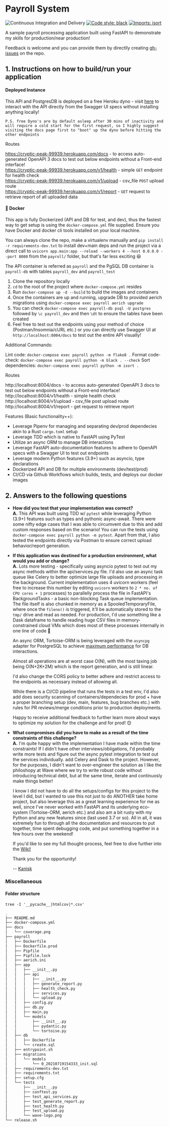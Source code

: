 # Payroll System

![Continuous Integration and Delivery](https://github.com/chakrakan/tdd-payroll-fastapi/workflows/Continuous%20Integration%20and%20Delivery/badge.svg?branch=main) [![Code style: black](https://img.shields.io/badge/code%20style-black-000000.svg)](https://github.com/psf/black) [![Imports: isort](https://img.shields.io/badge/%20imports-isort-%231674b1?style=flat&labelColor=ef8336)](https://pycqa.github.io/isort/)

A sample payroll processing application built using FastAPI to demonstrate my skills for production/near production!

Feedback is welcome and you can provide them by directlly creating [gh-issues](https://github.com/chakrakan/tdd-payroll-fastapi/issues) on the repo.

## 1. Instructions on how to build/run your application

#### Deployed Instance

This API and PostgresDB is deployed on a free Heroku dyno - visit [here](https://cryptic-peak-99939.herokuapp.com/docs) to interact with the API directly from the Swagger UI specs without installing anything locally!

```text
P.S. free Dyno's are by default asleep after 30 mins of inactivity and will require a cold start for the first request, so I highly suggest visiting the docs page first to "boot" up the dyno before hitting the other endpoints
```

Routes

https://cryptic-peak-99939.herokuapp.com/docs - to access auto-generated OpenAPI 3 docs to test out below endpoints without a Front-end interface!  
https://cryptic-peak-99939.herokuapp.com/v1/health - simple `GET` endpoint for health check  
https://cryptic-peak-99939.herokuapp.com/v1/upload - csv_file `POST` upload route  
https://cryptic-peak-99939.herokuapp.com/v1/report - `GET` request to retrieve report of all uploaded data

#### 🐳 Docker

This app is fully Dockerized (API and DB for test, and dev), thus the fastest way to get setup is using the `docker-compose.yml` file supplied. Ensure you have Docker and docker cli tools installed on your local machine.

You can always clone the repo, make a virtualenv manually and `pip install -r requirements-dev.txt` to install dev+main deps and run the project via a direct call to `uvicorn app.main:app --reload --workers 4 --host 0.0.0.0 --port 8000` from the `payroll/` folder, but that's far less exciting 😆

The API container is referred as `payroll` and the PgSQL DB container is `payroll-db` with tables `payroll_dev` and `payroll_test`

1. Clone the repository locally
2. `cd` to the root of the project where `docker-compose.yml` resides
3. Run `docker-compose up -d --build` to build the images and containers
4. Once the containers are up and running, upgrade DB to provided aerich migrations using `docker-compose exec payroll aerich upgrade`
5. You can check `docker-compose exec payroll-db psql -U postgres` followed by `\c payroll_dev` and then `\dt` to ensure the tables have been created
6. Feel free to test out the endpoints using your method of choice (Postman/Insomnia/cURL etc.) or you can directly use Swagger UI at `http://localhost:8004/docs` to test out the entire API visually!

Additional Commands:

Lint code: `docker-compose exec payroll python -m flake8 .`
Format code-check: `docker-compose exec payroll python -m black . --check`
Sort dependencies: `docker-compose exec payroll python -m isort .`

Routes

http://localhost:8004/docs - to access auto-generated OpenAPI 3 docs to test out below endpoints without a Front-end interface!  
http://localhost:8004/v1/health - simple health check  
http://localhost:8004/v1/upload - csv_file post upload route  
http://localhost:8004/v1/report - get request to retrieve report

Features (Basic functionality++):

- Leverage Pipenv for managing and separating dev/prod dependecies akin to a Rust `cargo.toml` setup
- Leverage TDD which is native to FastAPI using PyTest
- Utilize an async ORM to manage DB interactions
- Leverage FastAPI auto-documentation features to adhere to OpenAPI specs with a Swagger UI to test out endpoints
- Leverage modern Python features (3.9+) such as asyncio, type declarations
- Dockerized API and DB for multiple environments (dev/test/prod)
- CI/CD via Github Workflows which builds, tests, and deploys our docker images

## 2. Answers to the following questions

- **How did you test that your implementation was correct?**  
  **A.** This API was built using TDD w/ `pytest` while leveraging Python (3.9+) features such as types and pythonic async-await. There were some nifty edge cases that I was able to circumvent due to this and add custom responses based on the scenario! You can run the tests using `docker-compose exec payroll python -m pytest`. Apart from that, I also tested the endpoints directly via Postman to ensure correct upload behavior/report generation.

- **If this application was destined for a production environment, what would you add or change?**  
  **A.** Lots more testing - specifically using asyncio pytest to test out my async methods within the api/services.py file. I'd also use an async task queue like Celery to better optimize large file uploads and processing in the background. Current implementation uses 4 uvicorn workers (feel free to increase this number by editing `uvicorn` workers to `2 * no. of CPU cores + 1` processes) to parallelly process the file in FastAPI's BackgroundTasks - a basic non-blocking Task queue implementation. The file itself is also chunked in memory as a SpooledTemporaryFile, where once the `fileno()` is triggered, it'll be automatically stored to the `tmp/` drive and read as needed. For production, I'd use something like a Dask dataframe to handle reading huge CSV files in memory-constrained cloud VMs which does most of these processes internally in one line of code 🤯

  An async ORM, Tortoise-ORM is being leveraged with the `asyncpg` adapter for PostgreSQL to achieve [maximum performance](https://github.com/tortoise/orm-benchmarks#quick-analysis) for DB interactions.

  Almost all operations are at worst case O(N), with the most taxing job being O(N+2K+2M) which is the report generation, and is still linear.

  I'd also change the CORS policy to better adhere and restrict access to the endpoints as necessary instead of allowing all.

  While there is a CI/CD pipeline that runs the tests in a test env, I'd also add does security scanning of containers/dependecies for prod + have a proper branching setup (dev, main, features, bug branches etc.) with rules for PR reviews/merge conditions prior to production deployments.

  Happy to receive additional feedback to further learn more about ways to optimize my solution for the challenge and for prod! 😊

- **What compromises did you have to make as a result of the time constraints of this challenge?**  
   **A.** I'm quite happy with the implementation I have made within the time constraints! If I didn't have other interviews/obligations, I'd probably write more tests and figure out the async pytest integration to test out the services individually. add Celery and Dask to the project. However, for the purposes, I didn't want to over-engineer the solution as I like the philoshopy at Wave where we try to write robust code without introducing technical debt, but at the same time, iterate and continuosly make things better!

  I know I did not have to do all the setups/configs for this project to the level I did, but I wanted to use this not just to do ANOTHER take home project, but also leverage this as a great learning experience for me as well, since I've never worked with FastAPI and its underlying eco-system (Tortoise-ORM, aerich etc.) and also am a bit rusty with my Python and any new features since (last used 3.7 or so). All in all, it was extremely fun to through all the documentation and resources to put together, time spent debugging code, and put something together in a few hours over the weekend!

  If you'd like to see my full thought-process, feel free to dive further into the [Wiki!](https://github.com/chakrakan/tdd-payroll-fastapi/wiki)

  Thank you for the opportunity!

  -- [Kanisk](https://kanisk.live/)

### Miscellaneous

#### Folder structure

`tree -I '__pycache__|htmlcov|*.csv'`

```bash
.
├── README.md
├── docker-compose.yml
├── docs
│   └── coverage.png
├── payroll
│   ├── Dockerfile
│   ├── Dockerfile.prod
│   ├── Pipfile
│   ├── Pipfile.lock
│   ├── aerich.ini
│   ├── app
│   │   ├── __init__.py
│   │   ├── api
│   │   │   ├── __init__.py
│   │   │   ├── generate_report.py
│   │   │   ├── health_check.py
│   │   │   ├── services.py
│   │   │   └── upload.py
│   │   ├── config.py
│   │   ├── db.py
│   │   ├── main.py
│   │   └── models
│   │       ├── __init__.py
│   │       ├── pydantic.py
│   │       └── tortoise.py
│   ├── db
│   │   ├── Dockerfile
│   │   └── create.sql
│   ├── entrypoint.sh
│   ├── migrations
│   │   └── models
│   │       └── 0_20210719154333_init.sql
│   ├── requirements-dev.txt
│   ├── requirements.txt
│   ├── setup.cfg
│   └── tests
│       ├── __init__.py
│       ├── conftest.py
│       ├── test_api_services.py
│       ├── test_generate_report.py
│       ├── test_health.py
│       ├── test_upload.py
│       └── wave-logo.png
└── release.sh
```
